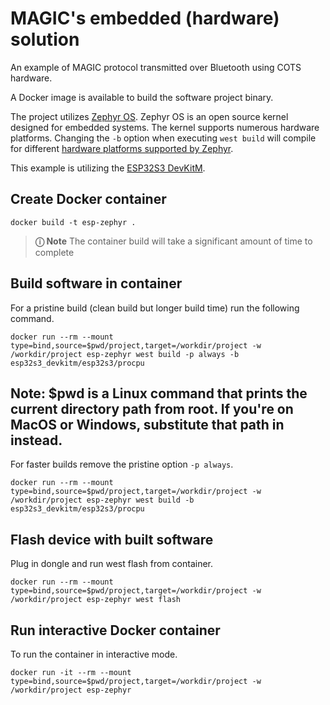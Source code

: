# MAGIC's embedded (hardware) solution

An example of MAGIC protocol transmitted over Bluetooth using COTS hardware.

A Docker image is available to build the software project binary.

The project utilizes [Zephyr OS](https://docs.zephyrproject.org/latest/index.html). Zephyr OS is an open source kernel designed for embedded systems. The kernel supports numerous hardware platforms. Changing the `-b` option when executing  `west build` will compile for different [hardware platforms supported by Zephyr](https://docs.zephyrproject.org/latest/boards/index.html).

This example is utilizing the [ESP32S3 DevKitM](https://docs.espressif.com/projects/esp-idf/en/stable/esp32s3/hw-reference/esp32s3/user-guide-devkitm-1.html).

## Create Docker container
```
docker build -t esp-zephyr .
```
> **&#9432; Note** The container build will take a significant amount of time to complete

## Build software in container
For a pristine build (clean build but longer build time) run the following command. 
```
docker run --rm --mount type=bind,source=$pwd/project,target=/workdir/project -w /workdir/project esp-zephyr west build -p always -b esp32s3_devkitm/esp32s3/procpu
```

## Note: $pwd is a Linux command that prints the current directory path from root. If you're on MacOS or Windows, substitute that path in instead.

For faster builds remove the pristine option `-p always`.
```
docker run --rm --mount type=bind,source=$pwd/project,target=/workdir/project -w /workdir/project esp-zephyr west build -b esp32s3_devkitm/esp32s3/procpu
```

## Flash device with built software
Plug in dongle and run west flash from container. 
```
docker run --rm --mount type=bind,source=$pwd/project,target=/workdir/project -w /workdir/project esp-zephyr west flash
```

## Run interactive Docker container
To run the container in interactive mode. 
```
docker run -it --rm --mount type=bind,source=$pwd/project,target=/workdir/project -w /workdir/project esp-zephyr
```
